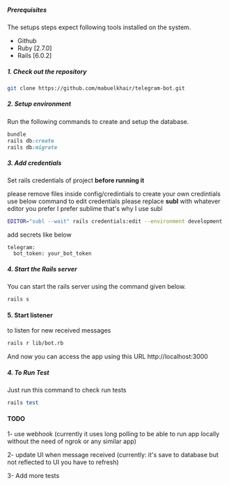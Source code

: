 ##### Prerequisites

The setups steps expect following tools installed on the system.

- Github
- Ruby [2.7.0]
- Rails [6.0.2]

##### 1. Check out the repository

```bash
git clone https://github.com/mabuelkhair/telegram-bot.git
```

##### 2. Setup environment

Run the following commands to create and setup the database.

```ruby
bundle
rails db:create
rails db:migrate
```
##### 3. Add credentials
Set rails credentials of project **before running it**

please remove files inside config/credintials to create your own credintials
use below command to edit credentials
please replace **subl** with whatever editor you prefer I prefer sublime that's why I use subl 
```bash
EDITOR="subl --wait" rails credentials:edit --environment development
```
add secrets like below
```
telegram:
  bot_token: your_bot_token
```

##### 4. Start the Rails server

You can start the rails server using the command given below.

```bash
rails s
```

#### 5. Start listener
to listen for new received messages
```bash
rails r lib/bot.rb
```

And now you can access the app using this URL http://localhost:3000

##### 4. To Run Test

Just run this command to check run tests

```ruby
rails test
```


#### TODO 
1- use webhook (currently it uses long polling to be able to run app locally without the need of ngrok or any similar app)

2- update UI when message received (currently: it's save to database but not reflected to UI you have to refresh)

3- Add more tests 
